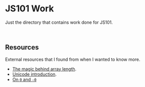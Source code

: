 # JS101 Work 
Just the directory that contains work done for JS101. 

<br> 

## Resources
External resources that I found from when I wanted to know more. 
- [The magic behind array length](https://dmitripavlutin.com/the-magic-behind-array-length-property/).
- [Unicode introduction](https://exploringjs.com/impatient-js/ch_unicode.html).
- [On `0` and `-0`](https://medium.com/coding-at-dawn/is-negative-zero-0-a-number-in-javascript-c62739f80114)